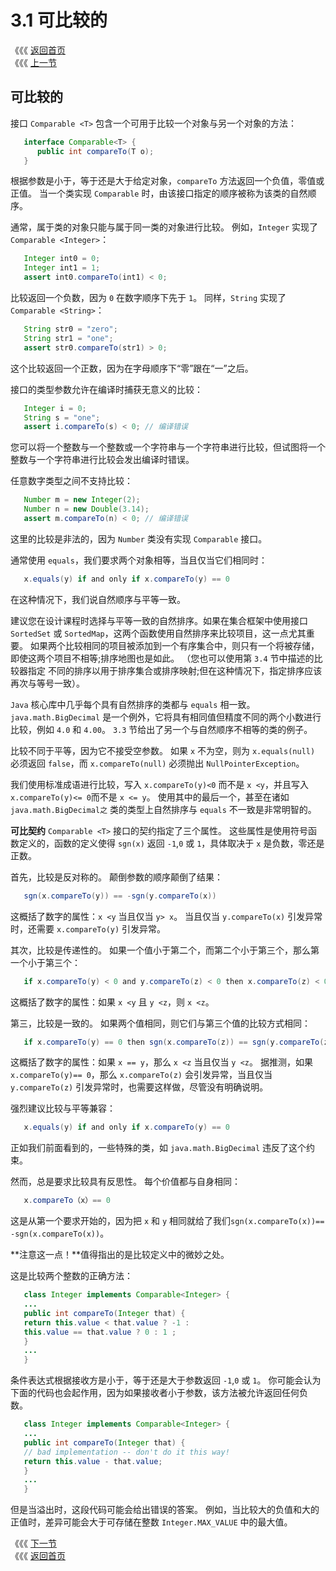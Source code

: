 # 3.1 可比较的

《《《 [返回首页](../../)  
《《《 [上一节](./)

## 可比较的

接口 `Comparable <T>` 包含一个可用于比较一个对象与另一个对象的方法：

```java
   interface Comparable<T> {
      public int compareTo(T o);
   }
```

根据参数是小于，等于还是大于给定对象，`compareTo` 方法返回一个负值，零值或正值。 当一个类实现 `Comparable` 时，由该接口指定的顺序被称为该类的自然顺 序。

通常，属于类的对象只能与属于同一类的对象进行比较。 例如，`Integer` 实现了 `Comparable <Integer>`：

```java
   Integer int0 = 0;
   Integer int1 = 1;
   assert int0.compareTo(int1) < 0;
```

比较返回一个负数，因为 `0` 在数字顺序下先于 `1`。 同样，`String` 实现了 `Comparable <String>`：

```java
   String str0 = "zero";
   String str1 = "one";
   assert str0.compareTo(str1) > 0;
```

这个比较返回一个正数，因为在字母顺序下“零”跟在“一”之后。

接口的类型参数允许在编译时捕获无意义的比较：

```java
   Integer i = 0;
   String s = "one";
   assert i.compareTo(s) < 0; // 编译错误
```

您可以将一个整数与一个整数或一个字符串与一个字符串进行比较，但试图将一个整数与一个字符串进行比较会发出编译时错误。

任意数字类型之间不支持比较：

```java
   Number m = new Integer(2);
   Number n = new Double(3.14);
   assert m.compareTo(n) < 0; // 编译错误
```

这里的比较是非法的，因为 `Number` 类没有实现 `Comparable` 接口。

通常使用 `equals`，我们要求两个对象相等，当且仅当它们相同时：

```java
   x.equals(y) if and only if x.compareTo(y) == 0
```

在这种情况下，我们说自然顺序与平等一致。

建议您在设计课程时选择与平等一致的自然排序。如果在集合框架中使用接口 `SortedSet` 或 `SortedMap`，这两个函数使用自然排序来比较项目，这一点尤其重要。 如果两个比较相同的项目被添加到一个有序集合中，则只有一个将被存储，即使这两个项目不相等;排序地图也是如此。 （您也可以使用第 `3.4` 节中描述的比较器指定 不同的排序以用于排序集合或排序映射;但在这种情况下，指定排序应该再次与等号一致）。

`Java` 核心库中几乎每个具有自然排序的类都与 `equals` 相一致。 `java.math.BigDecimal` 是一个例外，它将具有相同值但精度不同的两个小数进行比较，例如 `4.0` 和 `4.00`。 `3.3` 节给出了另一个与自然顺序不相等的类的例子。

比较不同于平等，因为它不接受空参数。 如果 `x` 不为空，则为 `x.equals(null)` 必须返回 `false`，而 `x.compareTo(null)` 必须抛出 `NullPointerException`。

我们使用标准成语进行比较，写入 `x.compareTo(y)<0` 而不是 `x <y`，并且写入 `x.compareTo(y)<= 0`而不是 `x <= y`。 使用其中的最后一个，甚至在诸如 `java.math.BigDecimal之` 类的类型上自然排序与 `equals` 不一致是非常明智的。

**可比契约** `Comparable <T>` 接口的契约指定了三个属性。 这些属性是使用符号函数定义的，函数的定义使得 `sgn(x)` 返回 `-1`,`0` 或 `1`，具体取决于 `x` 是负数，零还是正数。

首先，比较是反对称的。 颠倒参数的顺序颠倒了结果：

```java
   sgn(x.compareTo(y)) == -sgn(y.compareTo(x))
```

这概括了数字的属性：`x <y` 当且仅当 `y> x`。 当且仅当 `y.compareTo(x)` 引发异常时，还需要 `x.compareTo(y)` 引发异常。

其次，比较是传递性的。 如果一个值小于第二个，而第二个小于第三个，那么第一个小于第三个：

```java
   if x.compareTo(y) < 0 and y.compareTo(z) < 0 then x.compareTo(z) < 0
```

这概括了数字的属性：如果 `x <y` 且 `y <z`，则 `x <z`。

第三，比较是一致的。 如果两个值相同，则它们与第三个值的比较方式相同：

```java
   if x.compareTo(y) == 0 then sgn(x.compareTo(z)) == sgn(y.compareTo(z))
```

这概括了数字的属性：如果 `x == y`，那么 `x <z` 当且仅当 `y <z`。 据推测，如果 `x.compareTo(y)== 0`，那么 `x.compareTo(z)` 会引发异常，当且仅当 `y.compareTo(z)` 引发异常时，也需要这样做，尽管没有明确说明。

强烈建议比较与平等兼容：

```java
   x.equals(y) if and only if x.compareTo(y) == 0
```

正如我们前面看到的，一些特殊的类，如 `java.math.BigDecimal` 违反了这个约束。

然而，总是要求比较具有反思性。 每个价值都与自身相同：

```java
   x.compareTo（x）== 0
```

这是从第一个要求开始的，因为把 `x` 和 `y` 相同就给了我们`sgn(x.compareTo(x))== -sgn(x.compareTo(x))`。

**注意这一点！**值得指出的是比较定义中的微妙之处。

这是比较两个整数的正确方法：

```java
   class Integer implements Comparable<Integer> {
   ...
   public int compareTo(Integer that) {
   return this.value < that.value ? -1 :
   this.value == that.value ? 0 : 1 ;
   }
   ...
   }
```

条件表达式根据接收方是小于，等于还是大于参数返回 `-1`,`0` 或 `1`。 你可能会认为下面的代码也会起作用，因为如果接收者小于参数，该方法被允许返回任何负 数。

```java
   class Integer implements Comparable<Integer> {
   ...
   public int compareTo(Integer that) {
   // bad implementation -- don't do it this way!
   return this.value - that.value;
   }
   ...
   }
```

但是当溢出时，这段代码可能会给出错误的答案。 例如，当比较大的负值和大的正值时，差异可能会大于可存储在整数 `Integer.MAX_VALUE` 中的最大值。

《《《 [下一节](3.2-ji-he-de-zui-da-zhi.md)  
《《《 [返回首页](../../)

